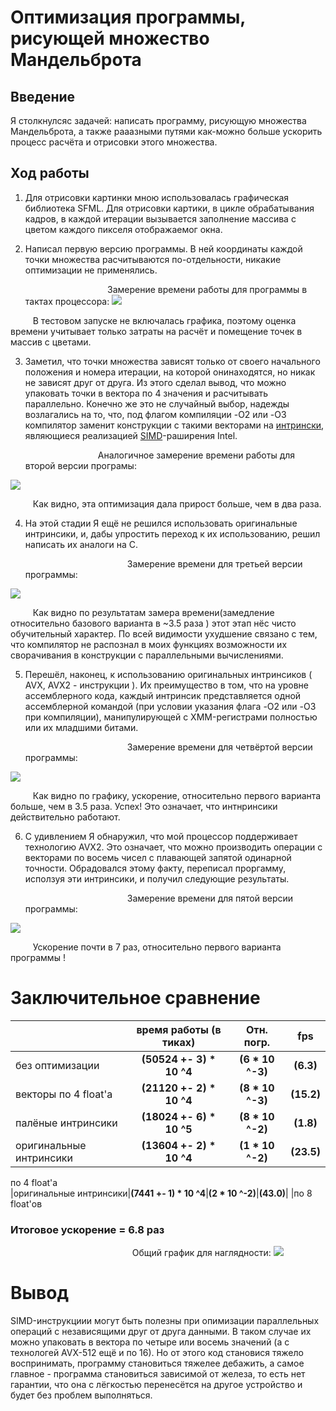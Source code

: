 # Оптимизация программы, рисующей множество Мандельброта

## Введение 

Я столкнулсяс задачей: написать программу, рисующую множества Мандельброта, а также рааазными путями как-можно больше ускорить процесс расчёта и отрисовки этого множества.

## Ход работы 

1) Для отрисовки картинки мною использовалась графическая библиотека SFML. Для отрисовки картики, в цикле обрабатывания кадров, в каждой итерации вызывается заполнение массива с цветом каждого пикселя отображаемог окна.    


2) Написал первую версию программы. В ней координаты каждой точки множества расчитываются по-отдельности, никакие оптимизации не применялись.   

    $\qquad\qquad\qquad\qquad$ Замерение времени работы для программы в тактах процессора: 
    <img src="graphs/0.png">

$\qquad$ В тестовом запуске не включалась графика, поэтому оценка времени учитывает только затраты на расчёт и помещение точек в массив с цветами.

3) Заметил, что точки множества зависят только от своего начального положения и номера итерации, на которой онинаходятся, но никак не зависят друг от друга. Из этого сделал вывод, что можно упаковать точки в вектора по 4 значения и расчитывать параллельно. Конечно же это не случайный выбор, надежды возлагались на то, что, под флагом компиляции -O2 или -O3 компилятор заменит конструкции с такими векторами на [интрински](https://en.wikipedia.org/wiki/Intrinsic_function), являющиеся реализацией [SIMD](https://ru.wikipedia.org/wiki/SIMD)-раширения Intel. 

    $\qquad\qquad\qquad\quad$ Аналогичное замерение времени работы для второй версии програмы: 
<img src="graphs/1.png">

$\qquad$ Как видно, эта оптимизация дала прирост больше, чем в два раза.

4. На этой стадии Я ещё не решился использовать оригинальные интринсики, и, дабы упростить переход к их использованию, решил написать их аналоги на С.   

    $\qquad\qquad\qquad\qquad\qquad$ Замерение времени для третьей версии программы:
<img src="graphs/2.png">

$\qquad$ Как видно по результатам замера времени(замедление относительно базового варианта в ~3.5 раза ) этот этап нёс чисто обучительный характер. По всей видимости ухудшение связано с тем, что компилятор не распознал в моих функциях возможности их сворачивания в конструкции с параллельными вычислениями.  

5. Перешёл, наконец, к использованию оригинальных интринсиков ( AVX, AVX2 - инструкции ). Их преимущество в том, что на уровне ассемблерного кода, каждый интринсик представляется одной ассемблерной командой (при условии указания флага -O2 или -O3 при компиляции), манипулирующей с XMM-регистрами полностью или их младшими битами.

    $\qquad\qquad\qquad\qquad\qquad$ Замерение времени для четвёртой версии программы:
<img src="graphs/3.png">

$\qquad$ Как видно по графику, ускорение, относительно первого варианта больше, чем в 3.5 раза. Успех! Это означает, что интнринсики действительно работают.

6. С удивлением Я обнаружил, что мой процессор поддерживает технологию AVX2. Это означает, что можно производить операции с векторами по восемь чисел с плавающей запятой одинарной точности. Обрадовался этому факту, переписал проргамму, исползуя эти интринсики, и получил следующие результаты. 

    $\qquad\qquad\qquad\qquad\qquad$ Замерение времени для пятой версии программы:
<img src="graphs/4.png">

$\qquad$ Ускорение почти в 7 раз, относительно первого варианта программы !

# Заключительное сравнение 

|              |время работы (в тиках)  |       Отн. погр.       |           fps
|--------------|:----------------------:|:----------------------:|:----------------------:|
|без оптимизации        |__(50524 +- 3) * 10 ^4__|__(6 * 10 ^-3)__|__(6.3)__|
|векторы по 4 float'а   |__(21120 +- 2) * 10 ^4__|__(8 * 10 ^-3)__|__(15.2)__|
|палёные интринсики     |__(18024 +- 6) * 10 ^5__|__(8 * 10 ^-2)__|__(1.8)__|
|оригинальные интринсики|__(13604 +- 2) * 10 ^4__|__(1 * 10 ^-2)__|__(23.5)__|
 по 4 float'а           
|оригинальные интринсики|__(7441 +- 1) * 10 ^4__|__(2 * 10 ^-2)__|__(43.0)__|
|по 8 float'ов         

### Итоговое ускорение = 6.8 раз

    
$\qquad\qquad\qquad\qquad\qquad\qquad$ Общий график для наглядности:
<img src="graphs/all.png">

# Вывод 
SIMD-инструкциии могут быть полезны при опимизации параллельных операций с независящими друг от друга данными. В таком случае их можно упаковать в вектора по четыре или восемь значений (а с технологей AVX-512 ещё и по 16). Но от этого код становися тяжело воспринимать, программу становиться тяжелее дебажить, а самое главное - программа становиться зависимой от железа, то есть нет гарантии, что она с лёгкостью перенесётся на другое устройство и будет без проблем выполняться.  
